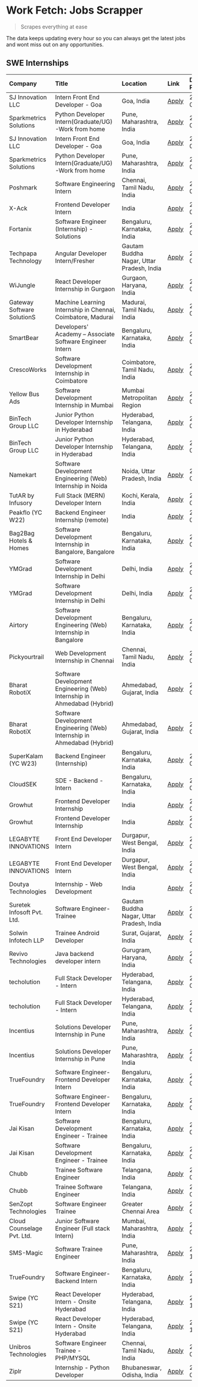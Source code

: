 # Work Fetch: Jobs Scrapper
> Scrapes everything at ease

The data keeps updating every hour so you can always get the latest jobs and wont miss out on any opportunities.

## SWE Internships
<!--START_SECTION:workfetch-->
| Company                    | Title                                                                   | Location                                  | Link                                                                                                                                                                                                                                                                                         | Date Posted   |
|:---------------------------|:------------------------------------------------------------------------|:------------------------------------------|:---------------------------------------------------------------------------------------------------------------------------------------------------------------------------------------------------------------------------------------------------------------------------------------------|:--------------|
| SJ Innovation LLC          | Intern Front End Developer - Goa                                        | Goa, India                                | [Apply](https://in.linkedin.com/jobs/view/intern-front-end-developer-goa-at-sj-innovation-llc-3931678611?position=30&pageNum=0&refId=Rex6yw1FidGeYAvVMQ3Ifg%3D%3D&trackingId=%2F5GqtrDLpmX6XLrQlf2bjQ%3D%3D&trk=public_jobs_jserp-result_search-card)                                        | 2024-05-24    |
| Sparkmetrics Solutions     | Python Developer Intern(Graduate/UG)-Work from home                     | Pune, Maharashtra, India                  | [Apply](https://in.linkedin.com/jobs/view/python-developer-intern-graduate-ug-work-from-home-at-sparkmetrics-solutions-3931671149?position=60&pageNum=0&refId=Rex6yw1FidGeYAvVMQ3Ifg%3D%3D&trackingId=fDdyr%2BUCyRREv%2Bma7Z9UYw%3D%3D&trk=public_jobs_jserp-result_search-card)             | 2024-05-24    |
| SJ Innovation LLC          | Intern Front End Developer - Goa                                        | Goa, India                                | [Apply](https://in.linkedin.com/jobs/view/intern-front-end-developer-goa-at-sj-innovation-llc-3931678611?position=5&pageNum=2&refId=vBx3ZYQynq%2Bl2nmMg4l6fA%3D%3D&trackingId=iEBnAFnFw5Jptf%2Foa50VEg%3D%3D&trk=public_jobs_jserp-result_search-card)                                       | 2024-05-24    |
| Sparkmetrics Solutions     | Python Developer Intern(Graduate/UG)-Work from home                     | Pune, Maharashtra, India                  | [Apply](https://in.linkedin.com/jobs/view/python-developer-intern-graduate-ug-work-from-home-at-sparkmetrics-solutions-3931671149?position=10&pageNum=5&refId=6EmU5YuZCl5bBvNYPMPxlw%3D%3D&trackingId=rl3VGjOLoYbYtve7UI5D1w%3D%3D&trk=public_jobs_jserp-result_search-card)                 | 2024-05-24    |
| Poshmark                   | Software Engineering Intern                                             | Chennai, Tamil Nadu, India                | [Apply](https://in.linkedin.com/jobs/view/software-engineering-intern-at-poshmark-3846946793?position=41&pageNum=0&refId=Rex6yw1FidGeYAvVMQ3Ifg%3D%3D&trackingId=zXmfWM2A4yAqBNv2MG9zrg%3D%3D&trk=public_jobs_jserp-result_search-card)                                                      | 2024-05-22    |
| X-Ack                      | Frontend Developer Intern                                               | India                                     | [Apply](https://in.linkedin.com/jobs/view/frontend-developer-intern-at-x-ack-3925983173?position=7&pageNum=7&refId=Wl%2FPyJYSl%2FvZ%2BRmHjniRjA%3D%3D&trackingId=MfOMTL8A7ImUT96JqmTU8Q%3D%3D&trk=public_jobs_jserp-result_search-card)                                                      | 2024-05-22    |
| Fortanix                   | Software Engineer (Internship) - Solutions                              | Bengaluru, Karnataka, India               | [Apply](https://in.linkedin.com/jobs/view/software-engineer-internship-solutions-at-fortanix-3930115670?position=20&pageNum=0&refId=Rex6yw1FidGeYAvVMQ3Ifg%3D%3D&trackingId=mSSV%2FMoMdUjc4J1nj0Zjyg%3D%3D&trk=public_jobs_jserp-result_search-card)                                         | 2024-05-20    |
| Techpapa Technology        | Angular Developer Intern/Fresher                                        | Gautam Buddha Nagar, Uttar Pradesh, India | [Apply](https://in.linkedin.com/jobs/view/angular-developer-intern-fresher-at-techpapa-technology-3929725485?position=4&pageNum=7&refId=Wl%2FPyJYSl%2FvZ%2BRmHjniRjA%3D%3D&trackingId=R8pQa0E3lKkrx%2Bl4mVXlaQ%3D%3D&trk=public_jobs_jserp-result_search-card)                               | 2024-05-19    |
| WiJungle                   | React Developer Internship in Gurgaon                                   | Gurgaon, Haryana, India                   | [Apply](https://in.linkedin.com/jobs/view/react-developer-internship-in-gurgaon-at-wijungle-3929891316?position=47&pageNum=0&refId=Rex6yw1FidGeYAvVMQ3Ifg%3D%3D&trackingId=zq0T9am08Mn%2BupaN%2BZPnxQ%3D%3D&trk=public_jobs_jserp-result_search-card)                                        | 2024-05-18    |
| Gateway Software SolutionS | Machine Learning Internship in Chennai, Coimbatore, Madurai             | Madurai, Tamil Nadu, India                | [Apply](https://in.linkedin.com/jobs/view/machine-learning-internship-in-chennai-coimbatore-madurai-at-gateway-software-solutions-3929185531?position=1&pageNum=7&refId=Wl%2FPyJYSl%2FvZ%2BRmHjniRjA%3D%3D&trackingId=TzJe1H3FhHBDPErLeKX3wA%3D%3D&trk=public_jobs_jserp-result_search-card) | 2024-05-17    |
| SmartBear                  | Developers' Academy – Associate Software Engineer Intern                | Bengaluru, Karnataka, India               | [Apply](https://in.linkedin.com/jobs/view/developers-academy-%E2%80%93-associate-software-engineer-intern-at-smartbear-3929198478?position=2&pageNum=7&refId=Wl%2FPyJYSl%2FvZ%2BRmHjniRjA%3D%3D&trackingId=r2in%2FIptdAe%2Fr%2F1cSgQ%2Bxg%3D%3D&trk=public_jobs_jserp-result_search-card)    | 2024-05-17    |
| CrescoWorks                | Software Development Internship in Coimbatore                           | Coimbatore, Tamil Nadu, India             | [Apply](https://in.linkedin.com/jobs/view/software-development-internship-in-coimbatore-at-crescoworks-3928264279?position=21&pageNum=0&refId=Rex6yw1FidGeYAvVMQ3Ifg%3D%3D&trackingId=xgcU%2B4p0Ms5RHGedL6bBlA%3D%3D&trk=public_jobs_jserp-result_search-card)                               | 2024-05-16    |
| Yellow Bus Ads             | Software Development Internship in Mumbai                               | Mumbai Metropolitan Region                | [Apply](https://in.linkedin.com/jobs/view/software-development-internship-in-mumbai-at-yellow-bus-ads-3928262363?position=22&pageNum=0&refId=Rex6yw1FidGeYAvVMQ3Ifg%3D%3D&trackingId=aR5%2BjYEtESZ1HINUfNchtA%3D%3D&trk=public_jobs_jserp-result_search-card)                                | 2024-05-16    |
| BinTech Group LLC          | Junior Python Developer Internship in Hyderabad                         | Hyderabad, Telangana, India               | [Apply](https://in.linkedin.com/jobs/view/junior-python-developer-internship-in-hyderabad-at-bintech-group-llc-3928263481?position=34&pageNum=0&refId=Rex6yw1FidGeYAvVMQ3Ifg%3D%3D&trackingId=5L5SMzWxRjhKTpt2bRTrig%3D%3D&trk=public_jobs_jserp-result_search-card)                         | 2024-05-16    |
| BinTech Group LLC          | Junior Python Developer Internship in Hyderabad                         | Hyderabad, Telangana, India               | [Apply](https://in.linkedin.com/jobs/view/junior-python-developer-internship-in-hyderabad-at-bintech-group-llc-3928263481?position=9&pageNum=2&refId=vBx3ZYQynq%2Bl2nmMg4l6fA%3D%3D&trackingId=HAJGyIuLpdHxPO3PrGhf1A%3D%3D&trk=public_jobs_jserp-result_search-card)                        | 2024-05-16    |
| Namekart                   | Software Development Engineering (Web) Internship in Noida              | Noida, Uttar Pradesh, India               | [Apply](https://in.linkedin.com/jobs/view/software-development-engineering-web-internship-in-noida-at-namekart-3927112610?position=3&pageNum=0&refId=Rex6yw1FidGeYAvVMQ3Ifg%3D%3D&trackingId=4FtmBQHKo%2Fp4JtLGdMKKoA%3D%3D&trk=public_jobs_jserp-result_search-card)                        | 2024-05-15    |
| TutAR by Infusory          | Full Stack (MERN) Developer Intern                                      | Kochi, Kerala, India                      | [Apply](https://in.linkedin.com/jobs/view/full-stack-mern-developer-intern-at-tutar-by-infusory-3926190396?position=49&pageNum=0&refId=Rex6yw1FidGeYAvVMQ3Ifg%3D%3D&trackingId=8QZKJhpGhnLPB2kGgMkAUQ%3D%3D&trk=public_jobs_jserp-result_search-card)                                        | 2024-05-15    |
| Peakflo (YC W22)           | Backend Engineer Internship (remote)                                    | India                                     | [Apply](https://in.linkedin.com/jobs/view/backend-engineer-internship-remote-at-peakflo-yc-w22-3925243704?position=12&pageNum=0&refId=Rex6yw1FidGeYAvVMQ3Ifg%3D%3D&trackingId=2DiscU3qjvxsB6id3vJE2w%3D%3D&trk=public_jobs_jserp-result_search-card)                                         | 2024-05-14    |
| Bag2Bag Hotels & Homes     | Software Development Internship in Bangalore, Bangalore                 | Bengaluru, Karnataka, India               | [Apply](https://in.linkedin.com/jobs/view/software-development-internship-in-bangalore-bangalore-at-bag2bag-hotels-homes-3925888541?position=16&pageNum=0&refId=Rex6yw1FidGeYAvVMQ3Ifg%3D%3D&trackingId=HpMDRLRLI6oOy0eyqJ4s1A%3D%3D&trk=public_jobs_jserp-result_search-card)               | 2024-05-14    |
| YMGrad                     | Software Development Internship in Delhi                                | Delhi, India                              | [Apply](https://in.linkedin.com/jobs/view/software-development-internship-in-delhi-at-ymgrad-3925891007?position=35&pageNum=0&refId=Rex6yw1FidGeYAvVMQ3Ifg%3D%3D&trackingId=jaCQzgoBH7oGmz2W5ZEkhQ%3D%3D&trk=public_jobs_jserp-result_search-card)                                           | 2024-05-14    |
| YMGrad                     | Software Development Internship in Delhi                                | Delhi, India                              | [Apply](https://in.linkedin.com/jobs/view/software-development-internship-in-delhi-at-ymgrad-3925891007?position=10&pageNum=2&refId=vBx3ZYQynq%2Bl2nmMg4l6fA%3D%3D&trackingId=kLxW5%2B547G7ikmy88Xhoow%3D%3D&trk=public_jobs_jserp-result_search-card)                                       | 2024-05-14    |
| Airtory                    | Software Development Engineering (Web) Internship in Bangalore          | Bengaluru, Karnataka, India               | [Apply](https://in.linkedin.com/jobs/view/software-development-engineering-web-internship-in-bangalore-at-airtory-3925101275?position=2&pageNum=0&refId=Rex6yw1FidGeYAvVMQ3Ifg%3D%3D&trackingId=WpL13Hxzvb2TMmZ9j%2FiJbQ%3D%3D&trk=public_jobs_jserp-result_search-card)                     | 2024-05-13    |
| Pickyourtrail              | Web Development Internship in Chennai                                   | Chennai, Tamil Nadu, India                | [Apply](https://in.linkedin.com/jobs/view/web-development-internship-in-chennai-at-pickyourtrail-3924894949?position=18&pageNum=0&refId=Rex6yw1FidGeYAvVMQ3Ifg%3D%3D&trackingId=ILszsd1%2BdshQF7VGAwjyhA%3D%3D&trk=public_jobs_jserp-result_search-card)                                     | 2024-05-13    |
| Bharat RobotiX             | Software Development Engineering (Web) Internship in Ahmedabad (Hybrid) | Ahmedabad, Gujarat, India                 | [Apply](https://in.linkedin.com/jobs/view/software-development-engineering-web-internship-in-ahmedabad-hybrid-at-bharat-robotix-3924897657?position=31&pageNum=0&refId=Rex6yw1FidGeYAvVMQ3Ifg%3D%3D&trackingId=P4y9CAMKBnOxjWcAYy1ybQ%3D%3D&trk=public_jobs_jserp-result_search-card)        | 2024-05-13    |
| Bharat RobotiX             | Software Development Engineering (Web) Internship in Ahmedabad (Hybrid) | Ahmedabad, Gujarat, India                 | [Apply](https://in.linkedin.com/jobs/view/software-development-engineering-web-internship-in-ahmedabad-hybrid-at-bharat-robotix-3924897657?position=6&pageNum=2&refId=vBx3ZYQynq%2Bl2nmMg4l6fA%3D%3D&trackingId=DpCZREJHd6UjJQUq%2BFhINQ%3D%3D&trk=public_jobs_jserp-result_search-card)     | 2024-05-13    |
| SuperKalam (YC W23)        | Backend Engineer (Internship)                                           | Bengaluru, Karnataka, India               | [Apply](https://in.linkedin.com/jobs/view/backend-engineer-internship-at-superkalam-yc-w23-3922671591?position=25&pageNum=0&refId=Rex6yw1FidGeYAvVMQ3Ifg%3D%3D&trackingId=%2B6l8L%2FO%2FT8gbFDhfO0vOHg%3D%3D&trk=public_jobs_jserp-result_search-card)                                       | 2024-05-11    |
| CloudSEK                   | SDE - Backend - Intern                                                  | Bengaluru, Karnataka, India               | [Apply](https://in.linkedin.com/jobs/view/sde-backend-intern-at-cloudsek-3920377259?position=23&pageNum=0&refId=Rex6yw1FidGeYAvVMQ3Ifg%3D%3D&trackingId=w2Rxww5C%2ByOPl08Kbf5VeQ%3D%3D&trk=public_jobs_jserp-result_search-card)                                                             | 2024-05-09    |
| Growhut                    | Frontend Developer Internship                                           | India                                     | [Apply](https://in.linkedin.com/jobs/view/frontend-developer-internship-at-growhut-3916739895?position=27&pageNum=0&refId=Rex6yw1FidGeYAvVMQ3Ifg%3D%3D&trackingId=fcJtdlg%2Fta2MCeq57JDGLw%3D%3D&trk=public_jobs_jserp-result_search-card)                                                   | 2024-05-07    |
| Growhut                    | Frontend Developer Internship                                           | India                                     | [Apply](https://in.linkedin.com/jobs/view/frontend-developer-internship-at-growhut-3916739895?position=2&pageNum=2&refId=vBx3ZYQynq%2Bl2nmMg4l6fA%3D%3D&trackingId=kCSqleihKqaMCmwKnuMDZw%3D%3D&trk=public_jobs_jserp-result_search-card)                                                    | 2024-05-07    |
| LEGABYTE INNOVATIONS       | Front End  Developer Intern                                             | Durgapur, West Bengal, India              | [Apply](https://in.linkedin.com/jobs/view/front-end-developer-intern-at-legabyte-innovations-3918718185?position=56&pageNum=0&refId=Rex6yw1FidGeYAvVMQ3Ifg%3D%3D&trackingId=YXo7zcZERjXx33s847UFTA%3D%3D&trk=public_jobs_jserp-result_search-card)                                           | 2024-05-06    |
| LEGABYTE INNOVATIONS       | Front End  Developer Intern                                             | Durgapur, West Bengal, India              | [Apply](https://in.linkedin.com/jobs/view/front-end-developer-intern-at-legabyte-innovations-3918718185?position=6&pageNum=5&refId=6EmU5YuZCl5bBvNYPMPxlw%3D%3D&trackingId=1pZdfQ7EEHhc%2BQiM2RZ7mw%3D%3D&trk=public_jobs_jserp-result_search-card)                                          | 2024-05-06    |
| Doutya Technologies        | Internship - Web Development                                            | India                                     | [Apply](https://in.linkedin.com/jobs/view/internship-web-development-at-doutya-technologies-3915234831?position=6&pageNum=7&refId=Wl%2FPyJYSl%2FvZ%2BRmHjniRjA%3D%3D&trackingId=WtjZKMjpkejsfxw2SzN81g%3D%3D&trk=public_jobs_jserp-result_search-card)                                       | 2024-05-05    |
| Suretek Infosoft Pvt. Ltd. | Software Engineer-Trainee                                               | Gautam Buddha Nagar, Uttar Pradesh, India | [Apply](https://in.linkedin.com/jobs/view/software-engineer-trainee-at-suretek-infosoft-pvt-ltd-3916999948?position=36&pageNum=0&refId=Rex6yw1FidGeYAvVMQ3Ifg%3D%3D&trackingId=e2EH6fhMKt27gPpxklFOfg%3D%3D&trk=public_jobs_jserp-result_search-card)                                        | 2024-05-04    |
| Solwin Infotech LLP        | Trainee Android Developer                                               | Surat, Gujarat, India                     | [Apply](https://in.linkedin.com/jobs/view/trainee-android-developer-at-solwin-infotech-llp-3909398018?position=10&pageNum=7&refId=Wl%2FPyJYSl%2FvZ%2BRmHjniRjA%3D%3D&trackingId=6opfjCxRLZp%2Bb%2FETXf9rvg%3D%3D&trk=public_jobs_jserp-result_search-card)                                   | 2024-04-26    |
| Revivo Technologies        | Java backend developer intern                                           | Gurugram, Haryana, India                  | [Apply](https://in.linkedin.com/jobs/view/java-backend-developer-intern-at-revivo-technologies-3906034446?position=48&pageNum=0&refId=Rex6yw1FidGeYAvVMQ3Ifg%3D%3D&trackingId=QHXHwrAjh0gk1sTLUXkVYw%3D%3D&trk=public_jobs_jserp-result_search-card)                                         | 2024-04-19    |
| techolution                | Full Stack Developer - Intern                                           | Hyderabad, Telangana, India               | [Apply](https://in.linkedin.com/jobs/view/full-stack-developer-intern-at-techolution-3904814977?position=51&pageNum=0&refId=Rex6yw1FidGeYAvVMQ3Ifg%3D%3D&trackingId=PzDUQUwH2oe8ZHN6EmgiXA%3D%3D&trk=public_jobs_jserp-result_search-card)                                                   | 2024-04-18    |
| techolution                | Full Stack Developer - Intern                                           | Hyderabad, Telangana, India               | [Apply](https://in.linkedin.com/jobs/view/full-stack-developer-intern-at-techolution-3904814977?position=1&pageNum=5&refId=6EmU5YuZCl5bBvNYPMPxlw%3D%3D&trackingId=fQUYJCwyXnNqTfxJeKrE1g%3D%3D&trk=public_jobs_jserp-result_search-card)                                                    | 2024-04-18    |
| Incentius                  | Solutions Developer Internship in Pune                                  | Pune, Maharashtra, India                  | [Apply](https://in.linkedin.com/jobs/view/solutions-developer-internship-in-pune-at-incentius-3904329499?position=29&pageNum=0&refId=Rex6yw1FidGeYAvVMQ3Ifg%3D%3D&trackingId=RUSqTqmfgxMEwMzOTNoHAQ%3D%3D&trk=public_jobs_jserp-result_search-card)                                          | 2024-04-17    |
| Incentius                  | Solutions Developer Internship in Pune                                  | Pune, Maharashtra, India                  | [Apply](https://in.linkedin.com/jobs/view/solutions-developer-internship-in-pune-at-incentius-3904329499?position=4&pageNum=2&refId=vBx3ZYQynq%2Bl2nmMg4l6fA%3D%3D&trackingId=WB8RiCXfxuQdgZoDl4pMSQ%3D%3D&trk=public_jobs_jserp-result_search-card)                                         | 2024-04-17    |
| TrueFoundry                | Software Engineer- Frontend Developer Intern                            | Bengaluru, Karnataka, India               | [Apply](https://in.linkedin.com/jobs/view/software-engineer-frontend-developer-intern-at-truefoundry-3887320206?position=28&pageNum=0&refId=Rex6yw1FidGeYAvVMQ3Ifg%3D%3D&trackingId=ItPmTkGBXMkmaB0Ar%2FZkHA%3D%3D&trk=public_jobs_jserp-result_search-card)                                 | 2024-04-05    |
| TrueFoundry                | Software Engineer- Frontend Developer Intern                            | Bengaluru, Karnataka, India               | [Apply](https://in.linkedin.com/jobs/view/software-engineer-frontend-developer-intern-at-truefoundry-3887320206?position=3&pageNum=2&refId=vBx3ZYQynq%2Bl2nmMg4l6fA%3D%3D&trackingId=vVrgWZhU%2F0gHQPcuwZxDKQ%3D%3D&trk=public_jobs_jserp-result_search-card)                                | 2024-04-05    |
| Jai Kisan                  | Software Development Engineer - Trainee                                 | Bengaluru, Karnataka, India               | [Apply](https://in.linkedin.com/jobs/view/software-development-engineer-trainee-at-jai-kisan-3913911193?position=32&pageNum=0&refId=Rex6yw1FidGeYAvVMQ3Ifg%3D%3D&trackingId=b4T7%2Fq99DMtDlAoIctZfEw%3D%3D&trk=public_jobs_jserp-result_search-card)                                         | 2024-04-04    |
| Jai Kisan                  | Software Development Engineer - Trainee                                 | Bengaluru, Karnataka, India               | [Apply](https://in.linkedin.com/jobs/view/software-development-engineer-trainee-at-jai-kisan-3913911193?position=7&pageNum=2&refId=vBx3ZYQynq%2Bl2nmMg4l6fA%3D%3D&trackingId=SZROiATeaD01YCK87%2BRYgQ%3D%3D&trk=public_jobs_jserp-result_search-card)                                        | 2024-04-04    |
| Chubb                      | Trainee Software Engineer                                               | Telangana, India                          | [Apply](https://in.linkedin.com/jobs/view/trainee-software-engineer-at-chubb-3909641440?position=33&pageNum=0&refId=Rex6yw1FidGeYAvVMQ3Ifg%3D%3D&trackingId=dRrCNFG%2FPHrDyFNNpgN3jg%3D%3D&trk=public_jobs_jserp-result_search-card)                                                         | 2024-03-30    |
| Chubb                      | Trainee Software Engineer                                               | Telangana, India                          | [Apply](https://in.linkedin.com/jobs/view/trainee-software-engineer-at-chubb-3909641440?position=8&pageNum=2&refId=vBx3ZYQynq%2Bl2nmMg4l6fA%3D%3D&trackingId=DeBfwZFHJuVVjNujRi%2BBNg%3D%3D&trk=public_jobs_jserp-result_search-card)                                                        | 2024-03-30    |
| SenZopt Technologies       | Software Engineer Trainee                                               | Greater Chennai Area                      | [Apply](https://in.linkedin.com/jobs/view/software-engineer-trainee-at-senzopt-technologies-3827688781?position=45&pageNum=0&refId=Rex6yw1FidGeYAvVMQ3Ifg%3D%3D&trackingId=911NKfg1yvkqGzIK2Kvaug%3D%3D&trk=public_jobs_jserp-result_search-card)                                            | 2024-02-12    |
| Cloud Counselage Pvt. Ltd. | Junior Software Engineer (Full stack Intern)                            | Mumbai, Maharashtra, India                | [Apply](https://in.linkedin.com/jobs/view/junior-software-engineer-full-stack-intern-at-cloud-counselage-pvt-ltd-3803132814?position=40&pageNum=0&refId=Rex6yw1FidGeYAvVMQ3Ifg%3D%3D&trackingId=lJHC0erCUTRMjC6KzUeg6g%3D%3D&trk=public_jobs_jserp-result_search-card)                       | 2024-01-11    |
| SMS-Magic                  | Software Trainee Engineer                                               | Pune, Maharashtra, India                  | [Apply](https://in.linkedin.com/jobs/view/software-trainee-engineer-at-sms-magic-3761409781?position=42&pageNum=0&refId=Rex6yw1FidGeYAvVMQ3Ifg%3D%3D&trackingId=zdpe%2FUcVo7aPG7vEZWqusw%3D%3D&trk=public_jobs_jserp-result_search-card)                                                     | 2023-11-16    |
| TrueFoundry                | Software Engineer-Backend Intern                                        | Bengaluru, Karnataka, India               | [Apply](https://in.linkedin.com/jobs/view/software-engineer-backend-intern-at-truefoundry-3779508170?position=43&pageNum=0&refId=Rex6yw1FidGeYAvVMQ3Ifg%3D%3D&trackingId=%2BuucXvUOXTmxLvVJO8Umhw%3D%3D&trk=public_jobs_jserp-result_search-card)                                            | 2023-11-10    |
| Swipe (YC S21)             | React Developer Intern - Onsite Hyderabad                               | Hyderabad, Telangana, India               | [Apply](https://in.linkedin.com/jobs/view/react-developer-intern-onsite-hyderabad-at-swipe-yc-s21-3737600089?position=52&pageNum=0&refId=Rex6yw1FidGeYAvVMQ3Ifg%3D%3D&trackingId=ZWP3%2FaQZnFZ1gu5XoINGlg%3D%3D&trk=public_jobs_jserp-result_search-card)                                    | 2023-10-13    |
| Swipe (YC S21)             | React Developer Intern - Onsite Hyderabad                               | Hyderabad, Telangana, India               | [Apply](https://in.linkedin.com/jobs/view/react-developer-intern-onsite-hyderabad-at-swipe-yc-s21-3737600089?position=2&pageNum=5&refId=6EmU5YuZCl5bBvNYPMPxlw%3D%3D&trackingId=%2FlIYhLSgIU338G9tELxL5w%3D%3D&trk=public_jobs_jserp-result_search-card)                                     | 2023-10-13    |
| Unibros Technologies       | Software Engineer Trainee - PHP/MYSQL                                   | Chennai, Tamil Nadu, India                | [Apply](https://in.linkedin.com/jobs/view/software-engineer-trainee-php-mysql-at-unibros-technologies-3656599241?position=50&pageNum=0&refId=Rex6yw1FidGeYAvVMQ3Ifg%3D%3D&trackingId=YuIKyDNmGbCQe%2BY%2FqYCdMw%3D%3D&trk=public_jobs_jserp-result_search-card)                              | 2023-06-12    |
| Ziplr                      | Internship - Python Developer                                           | Bhubaneswar, Odisha, India                | [Apply](https://in.linkedin.com/jobs/view/internship-python-developer-at-ziplr-3645677592?position=8&pageNum=7&refId=Wl%2FPyJYSl%2FvZ%2BRmHjniRjA%3D%3D&trackingId=je%2FFu8RxuS0Kl6%2BF2sHzcA%3D%3D&trk=public_jobs_jserp-result_search-card)                                                | 2023-06-02    |
<!--END_SECTION:workfetch-->
